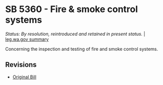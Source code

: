 # SB 5360 - Fire & smoke control systems
*Status: By resolution, reintroduced and retained in present status.* | [leg.wa.gov summary](https://app.leg.wa.gov/billsummary?BillNumber=5360&Year=2021)

Concerning the inspection and testing of fire and smoke control systems.

## Revisions
* [Original Bill](1/)